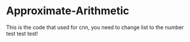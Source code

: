 # Approximate-Arithmetic
This is the code that used for cnn, you need to change list to the number
test test test!
